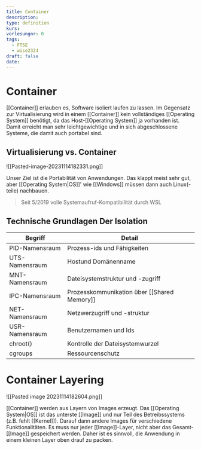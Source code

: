 ```yaml
---
title: Container
description: 
type: definition
kurs: 
vorlesungnr: 0
tags:
  - FTSE
  - wise2324
draft: false
date:
---
```


# Container

[[Container]] erlauben es, Software isoliert laufen zu lassen. Im Gegensatz zur Virtualisierung wird in einem [[Container]] kein vollständiges [[Operating System]] benötigt, da das Host-[[Operating System]] ja vorhanden ist. Damit erreicht man sehr leichtgewichtige und in sich abgeschlossene Systeme, die damit auch portabel sind.

## Virtualisierung vs. Container

![[Pasted-image-20231114182331.png]]

Unser Ziel ist die Portabilität von Anwendungen. Das klappt meist sehr gut, aber [[Operating System|OS]]' wie [[Windows]] müssen dann auch Linux(-teile) nachbauen.

> Seit 5/2019 volle Systemaufruf-Kompatibilität durch WSL

## Technische Grundlagen Der Isolation

| Begriff        | Detail                                  |
| -------------- | --------------------------------------- |
| PID-Namensraum | Prozess-ids und Fähigkeiten             |
| UTS-Namensraum | Hostund Domänenname                     |
| MNT-Namensraum | Dateisystemstruktur und -zugriff        |
| IPC-Namensraum | Prozesskommunikation über [[Shared Memory]] |
| NET-Namensraum | Netzwerzugriff und -struktur            |
| USR-Namensraum | Benutzernamen und Ids                   |
| chroot()       | Kontrolle der Dateisystemwurzel         |
| cgroups        | Ressourcenschutz                        |

# Container Layering

![[Pasted image 20231114182604.png]] 

[[Container]] werden aus Layern von Images erzeugt. Das [[Operating System|OS]] ist das unterste [[Image]] und nur Teil des Betreibssystems (z.B. fehlt [[Kernel]]). Darauf dann andere Images für verschiedene Funktionalitäten. Es muss nur jeder [[Image]]-Layer, nicht aber das Gesamt-[[Image]] gespeichert werden. Daher ist es sinnvoll, die Anwendung in einem kleinen Layer oben drauf zu packen.
